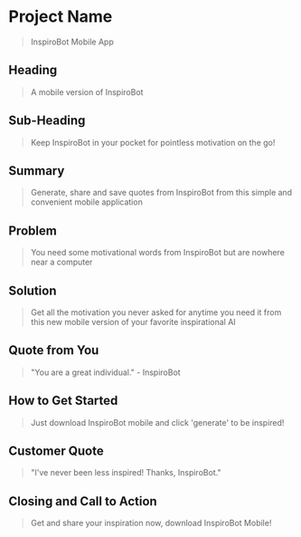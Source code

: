 # Project Name #
  > InspiroBot Mobile App

## Heading ##
  > A mobile version of InspiroBot

## Sub-Heading ##
  > Keep InspiroBot in your pocket for pointless motivation on the go!

## Summary ##
  > Generate, share and save quotes from InspiroBot from this simple and convenient mobile application

## Problem ##
  > You need some motivational words from InspiroBot but are nowhere near a computer

## Solution ##
  > Get all the motivation you never asked for anytime you need it from this new mobile version of your favorite inspirational AI

## Quote from You ##
  > "You are a great individual." - InspiroBot

## How to Get Started ##
  > Just download InspiroBot mobile and click 'generate' to be inspired!

## Customer Quote ##
  > "I've never been less inspired! Thanks, InspiroBot."

## Closing and Call to Action ##
  > Get and share your inspiration now, download InspiroBot Mobile!
